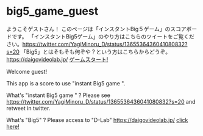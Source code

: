 # big5_game_guest

ようこそゲストさん！
このページは「インスタントBig５ゲーム」のスコアボードです。
「インスタントBig5ゲーム」のやり方はこちらのツイートをご覧ください。<a href="https://twitter.com/YagiMinoru_D/status/1365536436041080832?s=20">https://twitter.com/YagiMinoru_D/status/1365536436041080832?s=20</a>
「Big5」とはそもそも何ぞや？という方はこちらからどうぞ。　<a href="https://daigovideolab.jp/">https://daigovideolab.jp/<a/>
<a href="https://voyagy.github.io/big5_game_guest/big5_score_guest.html"> ゲームスタート!</a>

Welcome guest!

This app is a score to use "instant Big5 game ".

What's "instant Big5 game " ? Please see https://twitter.com/YagiMinoru_D/status/1365536436041080832?s=20 and retweet in twitter.

What's "Big5" ? Please access to "D-Lab" https://daigovideolab.jp/
<a href="https://voyagy.github.io/big5_game_guest/big5_score_guest.html"> click here!</a>
